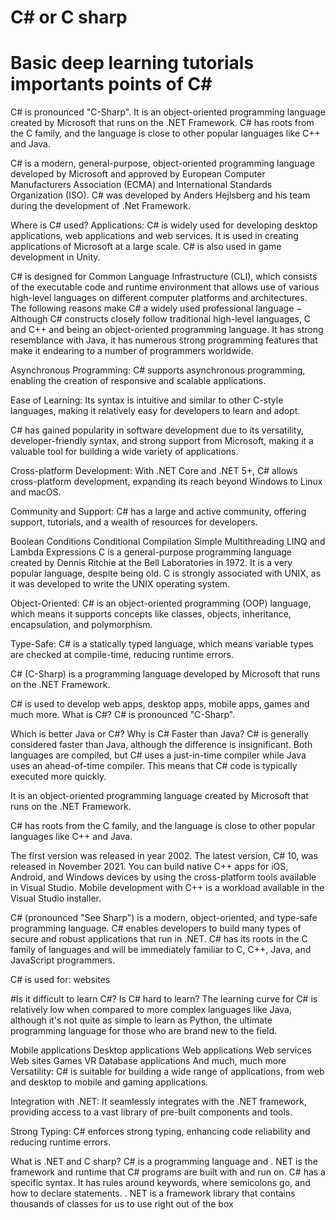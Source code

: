 # C# or C sharp
# Basic deep learning tutorials importants points of C#

C# is pronounced "C-Sharp". It is an object-oriented programming language created by Microsoft that runs on the .NET Framework. C# has roots from the C family, and the language is close to other popular languages like C++ and Java.

C# is a modern, general-purpose, object-oriented programming language developed by Microsoft and approved by European Computer Manufacturers Association (ECMA) and International Standards Organization (ISO).
C# was developed by Anders Hejlsberg and his team during the development of .Net Framework.

Where is C# used?
Applications: C# is widely used for developing desktop applications, web applications and web services. It is used in creating applications of Microsoft at a large scale. C# is also used in game development in Unity.

C# is designed for Common Language Infrastructure (CLI), which consists of the executable code and runtime environment that allows use of various high-level languages on different computer platforms and architectures.
The following reasons make C# a widely used professional language −
Although C# constructs closely follow traditional high-level languages, C and C++ and being an object-oriented programming language. It has strong resemblance with Java, it has numerous strong programming features that make it endearing to a number of programmers worldwide.

Asynchronous Programming: C# supports asynchronous programming, enabling the creation of responsive and scalable applications.

Ease of Learning: Its syntax is intuitive and similar to other C-style languages, making it relatively easy for developers to learn and adopt.

C# has gained popularity in software development due to its versatility, developer-friendly syntax, and strong support from Microsoft, making it a valuable tool for building a wide variety of applications.

Cross-platform Development: With .NET Core and .NET 5+, C# allows cross-platform development, expanding its reach beyond Windows to Linux and macOS.

Community and Support: C# has a large and active community, offering support, tutorials, and a wealth of resources for developers.

Boolean Conditions
Conditional Compilation
Simple Multithreading
LINQ and Lambda Expressions
C is a general-purpose programming language created by Dennis Ritchie at the Bell Laboratories in 1972. It is a very popular language, despite being old. C is strongly associated with UNIX, as it was developed to write the UNIX operating system.

Object-Oriented: C# is an object-oriented programming (OOP) language, which means it supports concepts like classes, objects, inheritance, encapsulation, and polymorphism.

Type-Safe: C# is a statically typed language, which means variable types are checked at compile-time, reducing runtime errors.

C# (C-Sharp) is a programming language developed by Microsoft that runs on the .NET Framework.

C# is used to develop web apps, desktop apps, mobile apps, games and much more.
What is C#?
C# is pronounced "C-Sharp".

Which is better Java or C#?
Why is C# Faster than Java? C# is generally considered faster than Java, although the difference is insignificant. Both languages are compiled, but C# uses a just-in-time compiler while Java uses an ahead-of-time compiler. This means that C# code is typically executed more quickly.

It is an object-oriented programming language created by Microsoft that runs on the .NET Framework.

C# has roots from the C family, and the language is close to other popular languages like C++ and Java.

The first version was released in year 2002. The latest version, C# 10, was released in November 2021.
You can build native C++ apps for iOS, Android, and Windows devices by using the cross-platform tools available in Visual Studio. Mobile development with C++ is a workload available in the Visual Studio installer.

C# (pronounced "See Sharp") is a modern, object-oriented, and type-safe programming language. C# enables developers to build many types of secure and robust applications that run in .NET. C# has its roots in the C family of languages and will be immediately familiar to C, C++, Java, and JavaScript programmers.

C# is used for:
websites

#Is it difficult to learn C#?
Is C# hard to learn? The learning curve for C# is relatively low when compared to more complex languages like Java, although it's not quite as simple to learn as Python, the ultimate programming language for those who are brand new to the field.

Mobile applications
Desktop applications
Web applications
Web services
Web sites
Games
VR
Database applications
And much, much more
Versatility: C# is suitable for building a wide range of applications, from web and desktop to mobile and gaming applications.

Integration with .NET: It seamlessly integrates with the .NET framework, providing access to a vast library of pre-built components and tools.

Strong Typing: C# enforces strong typing, enhancing code reliability and reducing runtime errors.





What is .NET and C sharp?
C# is a programming language and . NET is the framework and runtime that C# programs are built with and run on. C# has a specific syntax. It has rules around keywords, where semicolons go, and how to declare statements. . NET is a framework library that contains thousands of classes for us to use right out of the box
